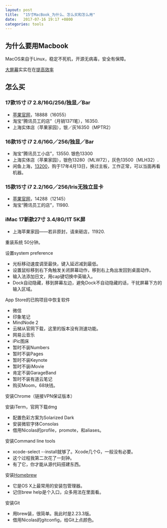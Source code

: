 ```yaml
---
layout: post
title:  "15寸MacBook_为什么、怎么买和怎么用"
date:   2017-07-16 19:17 +0800
categories: tools
---
```




## 为什么要用Macbook

MacOS来自于Linux，稳定不死机，开源无病毒，安全有保障。



[大屏幕](http://lixiaolai.com/2016/06/15/makecs-before-starting-anything/)实实在在[提高效率](https://www.cnet.com/news/study-bigger-computer-monitors-help-you-get-things-done/)

## 怎么买

### 17款15寸 i7 2.8/16G/256/独显／Bar

- [苹果官网](https://www.apple.com/cn/shop/buy-mac/macbook-pro?product=MPTR2CH/A&step=config#)，18888（16055）
- 淘宝“腾讯员工的店”（月销1371笔），16350.
- 上海实体店（苹果家园），银／灰16350（MPTR2）

### 16款15寸 i7 2.6/16G／256/独显／Bar

- 淘宝“腾讯员工小店”，13550. 银色13300
- 上海实体店（苹果家园），银色13280（MLW72），灰色13500（MLH32）.
- 闲鱼上海，[13200](http://a.p6ff.com/F.XYoUq)，购于17年4月13日，换过主板，工作正常，可以当面再看机器。

### 15款15寸 i7 2.2/16G／256/Iris无独立显卡

- [苹果官网](https://www.apple.com/cn/shop/buy-mac/macbook-pro?product=MJLQ2CH/A&step=config#)，14288（12145）
- 淘宝“腾讯员工的店”，11980.

### iMac 17新款27寸 3.4/8G/1T 5K屏

- 上海苹果家园——若非原封，请来砸店，11920.


重装系统 50分钟。

设置system preference

- 光标移动速度调至最快，键入延迟减到最低。
- 设置鼠标移到右下角触发关闭屏幕动作，移到右上角出发回到桌面动作。
- 输入法添加日文，用cap键切换中英输入。
- Dock自动隐藏，移到屏幕左边，避免Dock不自动隐藏的话，干扰屏幕下方的输入区域。

App Store的已购项目中恢复软件

- 微信
- 印象笔记
- MindNode 2
- 云梯从官网下载，这里的版本没有测速功能。
- 网易云音乐
- iPic图床
- 暂时不装Numbers
- 暂时不装Pages
- 暂时不装Keynote
- 暂时不装iMovie
- 肯定不装GarageBand
- 暂时不装有道云笔记
- 购买Moom，68块钱。

安装Chrome（链接VPN保证版本）

安装iTerm，官网下载dmg

- 配置色彩方案为Solarized Dark
- 安装微软字体Consolas
- 借用Nicolas的profile，promote，和aliases。

安装Command line tools

- xcode-select --install就够了。Xcode几个G，一般没有必要。
- 这个过程我第二次花了一刻钟。
- 有了它，你才能从源代码搭建东西。

安装[Homebrew](https://brew.sh)

- 它是OS X上最常用的安装包管理器。
- 记住brew help是个入口，众多用法在里面看。

安装Git

- 用brew装，很简单。我此时是2.23.3版。
- 借用Nicolas的gitconfig，给Git上点颜色。

